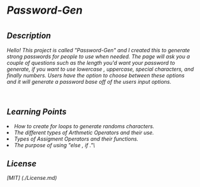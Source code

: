 # <em> Password-Gen <em>
#
## Description 
Hello! This project is called "Password-Gen" and I created this to generate strong passwords for people to use when needed. The page will ask you a couple of questions such as the length you'd want your password to generate, if you want to use lowercase , uppercase, special characters, and finally numbers. Users have the option to choose between these options and it will generate a password base off of the users input options. 

<br>

## <em>Learning Points
<li> How to create for loops to generate randoms characters. 

<li> The different types of Arthmetic Operators and their use.

<li> Types of Assigment Operators and their functions.

<li> The purpose of using "else , if ."\

<br>

## <em> License <em>
[MIT] (./License.md)